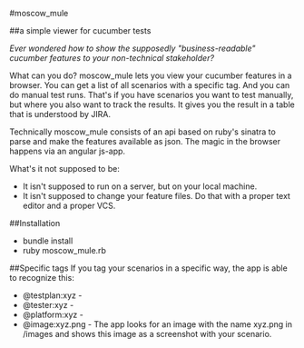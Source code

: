 #moscow_mule

##a simple viewer for cucumber tests

*Ever wondered how to show the supposedly "business-readable" cucumber features to your non-technical stakeholder?*

What can you do? moscow_mule lets you view your cucumber features in a browser. You can get a list of all scenarios with a specific tag. And you can do manual test runs. That's if you have scenarios you want to test manually, but where you also want to track the results. It gives you the result in a table that is understood by JIRA.

Technically moscow_mule consists of an api based on ruby's sinatra to parse and make the features available as json. The magic in the browser happens via an angular js-app.

What's it not supposed to be:
* It isn't supposed to run on a server, but on your local machine.
* It isn't supposed to change your feature files. Do that with a proper text editor and a proper VCS.

##Installation
* bundle install
* ruby moscow_mule.rb

##Specific tags
If you tag your scenarios in a specific way, the app is able to recognize this:
* @testplan:xyz - 
* @tester:xyz - 
* @platform:xyz - 
* @image:xyz.png - The app looks for an image with the name xyz.png in <location-of-your-features>/images and shows this image as a screenshot with your scenario.